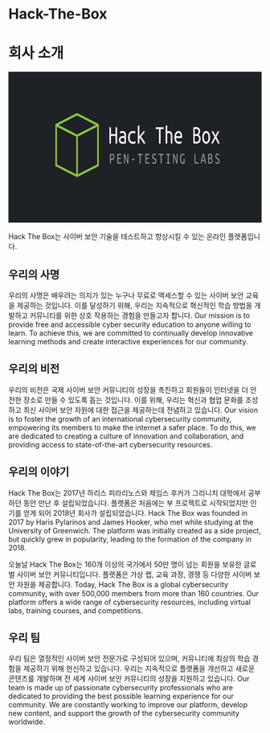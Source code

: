 # Hack-The-Box

# 회사 소개

<!-- ![Hack The Box](./images/Hack-The-Box-logo.png){: width="50%" height="50%"} -->

<img src="./images/Hack-The-Box-logo.png" alt="Hack The Box" title="Hack The Box" width="600" height="300" />

Hack The Box는 사이버 보안 기술을 테스트하고 향상시킬 수 있는 온라인 플랫폼입니다.

## 우리의 사명

우리의 사명은 배우려는 의지가 있는 누구나 무료로 액세스할 수 있는 사이버 보안 교육을 제공하는 것입니다. 이를 달성하기 위해, 우리는 지속적으로 혁신적인 학습 방법을 개발하고 커뮤니티를 위한 상호 작용하는 경험을 만들고자 합니다.
Our mission is to provide free and accessible cyber security education to anyone willing to learn. To achieve this, we are committed to continually develop innovative learning methods and create interactive experiences for our community.

## 우리의 비전

우리의 비전은 국제 사이버 보안 커뮤니티의 성장을 촉진하고 회원들이 인터넷을 더 안전한 장소로 만들 수 있도록 돕는 것입니다. 이를 위해, 우리는 혁신과 협업 문화를 조성하고 최신 사이버 보안 자원에 대한 접근을 제공하는데 전념하고 있습니다.
Our vision is to foster the growth of an international cybersecurity community, empowering its members to make the internet a safer place. To do this, we are dedicated to creating a culture of innovation and collaboration, and providing access to state-of-the-art cybersecurity resources.

## 우리의 이야기

Hack The Box는 2017년 하리스 피라리노스와 제임스 후커가 그리니치 대학에서 공부하던 동안 만난 후 설립되었습니다. 플랫폼은 처음에는 부 프로젝트로 시작되었지만 인기를 얻게 되어 2018년 회사가 설립되었습니다.
Hack The Box was founded in 2017 by Haris Pylarinos and James Hooker, who met while studying at the University of Greenwich. The platform was initially created as a side project, but quickly grew in popularity, leading to the formation of the company in 2018.

오늘날 Hack The Box는 160개 이상의 국가에서 50만 명이 넘는 회원을 보유한 글로벌 사이버 보안 커뮤니티입니다. 플랫폼은 가상 랩, 교육 과정, 경쟁 등 다양한 사이버 보안 자원을 제공합니다.
Today, Hack The Box is a global cybersecurity community, with over 500,000 members from more than 160 countries. Our platform offers a wide range of cybersecurity resources, including virtual labs, training courses, and competitions.

## 우리 팀

우리 팀은 열정적인 사이버 보안 전문가로 구성되어 있으며, 커뮤니티에 최상의 학습 경험을 제공하기 위해 헌신하고 있습니다. 우리는 지속적으로 플랫폼을 개선하고 새로운 콘텐츠를 개발하며 전 세계 사이버 보안 커뮤니티의 성장을 지원하고 있습니다.
Our team is made up of passionate cybersecurity professionals who are dedicated to providing the best possible learning experience for our community. We are constantly working to improve our platform, develop new content, and support the growth of the cybersecurity community worldwide.

